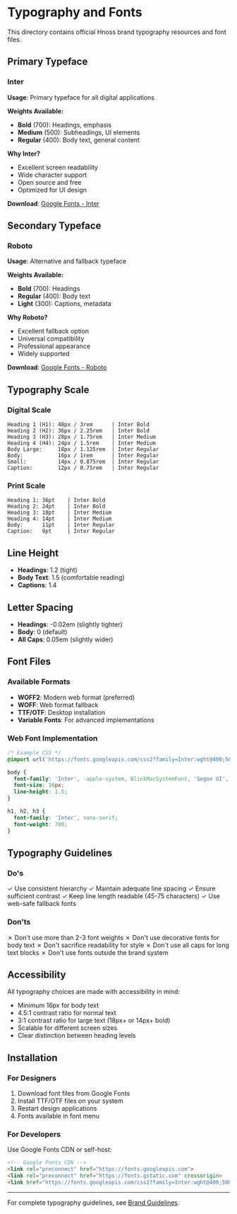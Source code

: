 # Typography and Fonts

This directory contains official Hnoss brand typography resources and font files.

## Primary Typeface

### Inter

**Usage**: Primary typeface for all digital applications

**Weights Available:**
- **Bold** (700): Headings, emphasis
- **Medium** (500): Subheadings, UI elements
- **Regular** (400): Body text, general content

**Why Inter?**
- Excellent screen readability
- Wide character support
- Open source and free
- Optimized for UI design

**Download**: [Google Fonts - Inter](https://fonts.google.com/specimen/Inter)

## Secondary Typeface

### Roboto

**Usage**: Alternative and fallback typeface

**Weights Available:**
- **Bold** (700): Headings
- **Regular** (400): Body text
- **Light** (300): Captions, metadata

**Why Roboto?**
- Excellent fallback option
- Universal compatibility
- Professional appearance
- Widely supported

**Download**: [Google Fonts - Roboto](https://fonts.google.com/specimen/Roboto)

## Typography Scale

### Digital Scale

```
Heading 1 (H1): 48px / 3rem      | Inter Bold
Heading 2 (H2): 36px / 2.25rem   | Inter Bold
Heading 3 (H3): 28px / 1.75rem   | Inter Medium
Heading 4 (H4): 24px / 1.5rem    | Inter Medium
Body Large:     18px / 1.125rem  | Inter Regular
Body:           16px / 1rem      | Inter Regular
Small:          14px / 0.875rem  | Inter Regular
Caption:        12px / 0.75rem   | Inter Regular
```

### Print Scale

```
Heading 1: 36pt    | Inter Bold
Heading 2: 24pt    | Inter Bold
Heading 3: 18pt    | Inter Medium
Heading 4: 14pt    | Inter Medium
Body:      11pt    | Inter Regular
Caption:   9pt     | Inter Regular
```

## Line Height

- **Headings**: 1.2 (tight)
- **Body Text**: 1.5 (comfortable reading)
- **Captions**: 1.4

## Letter Spacing

- **Headings**: -0.02em (slightly tighter)
- **Body**: 0 (default)
- **All Caps**: 0.05em (slightly wider)

## Font Files

### Available Formats

- **WOFF2**: Modern web format (preferred)
- **WOFF**: Web format fallback
- **TTF/OTF**: Desktop installation
- **Variable Fonts**: For advanced implementations

### Web Font Implementation

```css
/* Example CSS */
@import url('https://fonts.googleapis.com/css2?family=Inter:wght@400;500;700&display=swap');

body {
  font-family: 'Inter', -apple-system, BlinkMacSystemFont, 'Segoe UI', 'Roboto', sans-serif;
  font-size: 16px;
  line-height: 1.5;
}

h1, h2, h3 {
  font-family: 'Inter', sans-serif;
  font-weight: 700;
}
```

## Typography Guidelines

### Do's
✓ Use consistent hierarchy
✓ Maintain adequate line spacing
✓ Ensure sufficient contrast
✓ Keep line length readable (45-75 characters)
✓ Use web-safe fallback fonts

### Don'ts
✗ Don't use more than 2-3 font weights
✗ Don't use decorative fonts for body text
✗ Don't sacrifice readability for style
✗ Don't use all caps for long text blocks
✗ Don't use fonts outside the brand system

## Accessibility

All typography choices are made with accessibility in mind:
- Minimum 16px for body text
- 4.5:1 contrast ratio for normal text
- 3:1 contrast ratio for large text (18px+ or 14px+ bold)
- Scalable for different screen sizes
- Clear distinction between heading levels

## Installation

### For Designers

1. Download font files from Google Fonts
2. Install TTF/OTF files on your system
3. Restart design applications
4. Fonts available in font menu

### For Developers

Use Google Fonts CDN or self-host:

```html
<!-- Google Fonts CDN -->
<link rel="preconnect" href="https://fonts.googleapis.com">
<link rel="preconnect" href="https://fonts.gstatic.com" crossorigin>
<link href="https://fonts.googleapis.com/css2?family=Inter:wght@400;500;700&display=swap" rel="stylesheet">
```

---

For complete typography guidelines, see [Brand Guidelines](../guidelines/BRAND_GUIDELINES.md#typography).

